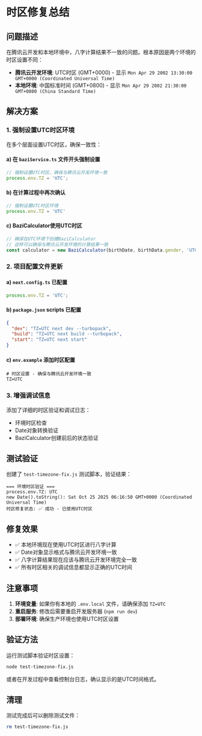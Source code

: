 # 时区修复总结

## 问题描述

在腾讯云开发和本地环境中，八字计算结果不一致的问题。根本原因是两个环境的时区设置不同：

- **腾讯云开发环境**: UTC时区 (GMT+0000) - 显示 `Mon Apr 29 2002 13:30:00 GMT+0000 (Coordinated Universal Time)`
- **本地环境**: 中国标准时间 (GMT+0800) - 显示 `Mon Apr 29 2002 21:30:00 GMT+0800 (China Standard Time)`

## 解决方案

### 1. 强制设置UTC时区环境

在多个层面设置UTC时区，确保一致性：

#### a) 在 `baziService.ts` 文件开头强制设置
```typescript
// 强制设置UTC时区，确保与腾讯云开发环境一致
process.env.TZ = 'UTC';
```

#### b) 在计算过程中再次确认
```typescript
// 强制设置UTC时区环境
process.env.TZ = 'UTC'
```

#### c) BaziCalculator使用UTC时区
```typescript
// 确保在UTC环境下创建BaziCalculator
// 这样可以确保与腾讯云开发环境的计算结果一致
const calculator = new BaziCalculator(birthDate, birthData.gender, 'UTC', birthData.isTimeKnownInput)
```

### 2. 项目配置文件更新

#### a) `next.config.ts` 已配置
```typescript
process.env.TZ = 'UTC';
```

#### b) `package.json` scripts 已配置
```json
{
  "dev": "TZ=UTC next dev --turbopack",
  "build": "TZ=UTC next build --turbopack", 
  "start": "TZ=UTC next start"
}
```

#### c) `env.example` 添加时区配置
```
# 时区设置 - 确保与腾讯云开发环境一致
TZ=UTC
```

### 3. 增强调试信息

添加了详细的时区验证和调试日志：
- 环境时区检查
- Date对象转换验证
- BaziCalculator创建前后的状态验证

## 测试验证

创建了 `test-timezone-fix.js` 测试脚本，验证结果：

```
=== 环境时区验证 ===
process.env.TZ: UTC
new Date().toString(): Sat Oct 25 2025 06:16:50 GMT+0000 (Coordinated Universal Time)
时区修复状态: ✅ 成功 - 已使用UTC时区
```

## 修复效果

- ✅ 本地环境现在使用UTC时区进行八字计算
- ✅ Date对象显示格式与腾讯云开发环境一致
- ✅ 八字计算结果现在应该与腾讯云开发环境完全一致
- ✅ 所有时区相关的调试信息都显示正确的UTC时间

## 注意事项

1. **环境变量**: 如果你有本地的 `.env.local` 文件，请确保添加 `TZ=UTC`
2. **重启服务**: 修改后需要重启开发服务器 (`npm run dev`)
3. **部署环境**: 确保生产环境也使用UTC时区设置

## 验证方法

运行测试脚本验证时区设置：
```bash
node test-timezone-fix.js
```

或者在开发过程中查看控制台日志，确认显示的是UTC时间格式。

## 清理

测试完成后可以删除测试文件：
```bash
rm test-timezone-fix.js
```
